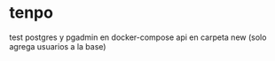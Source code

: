# tenpo
test
postgres y pgadmin en docker-compose
api en carpeta new (solo agrega usuarios a la base)
